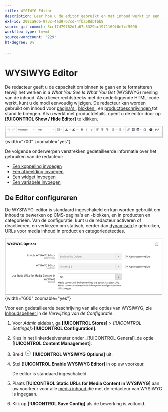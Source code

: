 ```yaml
---
title: WYSIWYG Editor
description: Leer hoe u de editor gebruikt en met inhoud werkt in een _What You See Is What You Get_ (WYSIWYG) weergave.
exl-id: 209ca9d6-973c-4ad9-b7cd-4fba58dbfbb8
source-git-commit: 3cc17d79762d1a67c5329bc1971169f0e7cf5090
workflow-type: tm+mt
source-wordcount: '229'
ht-degree: 0%

---
```


# WYSIWYG Editor

De redacteur geeft u de capaciteit om binnen te gaan en te formatteren terwijl het werken in a _What You See Is What You Get_ (WYSIWYG) mening van de inhoud. Als u liever rechtstreeks met de onderliggende HTML-code werkt, kunt u de modi eenvoudig wijzigen. De redacteur kan worden gebruikt om inhoud voor [ pagina&#39;s ](pages.md), [ blokken ](blocks.md), en [ productbeschrijvingen ](../catalog/product-content.md) tot stand te brengen. Als u werkt met productdetails, opent u de editor door op **[!UICONTROL Show / Hide Editor]** te klikken.

![ de toolbar van de Redacteur ](./assets/editor-toolbar.png){width="700" zoomable="yes"}

De volgende onderwerpen verstrekken gedetailleerde informatie over het gebruiken van de redacteur:

- [Een koppeling invoegen](editor-insert-link.md)
- [Een afbeelding invoegen](editor-insert-image.md)
- [Een widget invoegen](editor-widget.md)
- [Een variabele invoegen](editor-insert-variable.md)

## De Editor configureren

De WYSIWYG-editor is standaard ingeschakeld en kan worden gebruikt om inhoud te bewerken op CMS-pagina&#39;s en -blokken, en in producten en categorieën. Van de configuratie, kunt u de redacteur activeren of deactiveren, en verkiezen om statisch, eerder dan [ dynamisch ](../catalog/catalog-urls.md#dynamic-url) te gebruiken, URLs voor media inhoud in product en categoriedetecties.

![ de Opties van WYSIWYG ](./assets/content-management-wysiwyg-options.png){width="600" zoomable="yes"}

Voor een gedetailleerde beschrijving van alle opties van WYSIWYG, zie [ Inhoudsbeheer ](../configuration-reference/general/content-management.md) in de _Verwijzing van de Configuratie_.

1. Voor _Admin_ sidebar, ga **[!UICONTROL Stores]** > _[!UICONTROL Settings]_>**[!UICONTROL Configuration]**.

1. Kies in het linkerdeelvenster onder _[!UICONTROL General]_de optie **[!UICONTROL Content Management]**.

1. Breid ![ selecteur van de Uitbreiding ](../assets/icon-display-expand.png) **[!UICONTROL WYSIWYG Options]** uit.

1. Stel **[!UICONTROL Enable WYSIWYG Editor]** in op uw voorkeur.

   De editor is standaard ingeschakeld.

1. Plaats **[!UICONTROL Static URLs for Media Content in WYSIWYG]** aan uw voorkeur voor alle [ media inhoud ](../catalog/catalog-urls.md#static-url) die met de redacteur van WYSIWYG is ingegaan.

1. Klik op **[!UICONTROL Save Config]** als de bewerking is voltooid.
